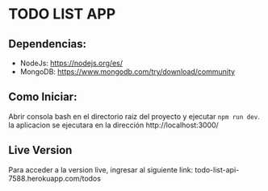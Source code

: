 # TODO LIST APP
## Dependencias:
* NodeJs: https://nodejs.org/es/
* MongoDB: https://www.mongodb.com/try/download/community

## Como Iniciar:
Abrir consola bash en el directorio raiz del proyecto y ejecutar ```npm run dev```.
la aplicacion se ejecutara en la dirección http://localhost:3000/


## Live Version
Para acceder a la version live, ingresar al siguiente link: todo-list-api-7588.herokuapp.com/todos
